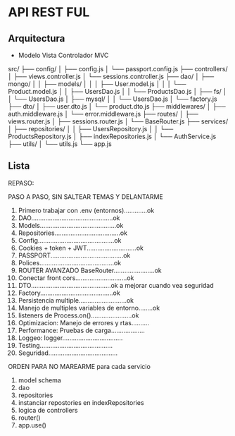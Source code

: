 # API REST FUL

## Arquitectura

- Modelo Vista Controlador MVC

src/
  ├── config/
  │   ├── config.js
  │   └── passport.config.js
  ├── controllers/
  │   ├── views.controller.js
  │   └── sessions.controller.js
  ├── dao/
  │   ├── mongo/
  │   │   ├── models/
  │   │   │   ├── User.model.js
  │   │   │   └── Product.model.js
  │   │   ├── UsersDao.js
  │   │   └── ProductsDao.js
  │   ├── fs/
  │   │   └── UsersDao.js
  │   ├── mysql/
  │   │   └── UsersDao.js
  │   └── factory.js
  ├── dto/
  │   ├── user.dto.js
  │   └── product.dto.js
  ├── middlewares/
  │   ├── auth.middleware.js
  │   └── error.middleware.js
  ├── routes/
  │   ├── views.router.js
  │   ├── sessions.router.js
  │   └── BaseRouter.js
  ├── services/
  │   ├── repositories/
  │   │   ├── UsersRepository.js
  │   │   └── ProductsRepository.js
  │   ├── indexRepositories.js
  │   └── AuthService.js
  ├── utils/
  │   └── utils.js
  └── app.js

## Lista

REPASO:

PASO A PASO, SIN SALTEAR TEMAS Y DELANTARME

1. Primero trabajar con .env (entornos).............ok
2. DAO..............................................ok
3. Models...........................................ok
4. Repositories.....................................ok
5. Config...........................................ok
6. Cookies + token + JWT............................ok
7. PASSPORT.........................................ok
8. Polices..........................................ok
9. ROUTER AVANZADO BaseRouter.......................ok
10. Conectar front cors.............................ok
11. DTO.............................................ok   a mejorar cuando vea seguridad
12. Factory.........................................ok
13. Persistencia multiple...........................ok
14. Manejo de multiples variables de entorno........ok
15. listeners de Process.on().......................ok
16. Optimizacion: Manejo de errores y rtas..........
17. Performance: Pruebas de carga...................
18. Loggeo: logger..................................
19. Testing.........................................
20. Seguridad.......................................

ORDEN PARA NO MAREARME para cada servicio

1. model schema
2. dao
3. repositories
4. instanciar repostories en indexRepositories
5. logica de controllers
6. router()
7. app.use()
